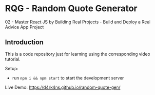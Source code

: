 # RQG - Random Quote Generator
02 - Master React JS by Building Real Projects -  Build and Deploy a Real Advice App Project

## Introduction
This is a code repository just for learning using the corresponding video tutorial. 

Setup:
- run ```npm i && npm start``` to start the development server

Live Demo: https://d4rk4ns.github.io/random-quote-gen/
